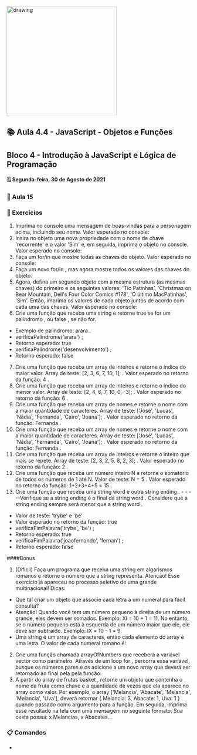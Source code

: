 <img src="https://user-images.githubusercontent.com/87394535/129942939-007fc304-2ac0-431d-b018-685951e5750f.png" alt="drawing" width="300"/>

## 📚 Aula 4.4 - JavaScript - Objetos e Funções
## Bloco 4 - Introdução à JavaScript e Lógica de Programação
#### 🗓️ Segunda-feira, 30 de Agosto de 2021 

### 📖 Aula 15 
### 📓 Exercícios
1.  Imprima no console uma mensagem de boas-vindas para a personagem acima, incluindo seu nome. Valor esperado no console:
2. Insira no objeto uma nova propriedade com o nome de chave 'recorrente' e o valor 'Sim' e, em seguida, imprima o objeto no console. Valor esperado no console:
3. Faça um for/in que mostre todas as chaves do objeto. Valor esperado no console:
4. Faça um novo for/in , mas agora mostre todos os valores das chaves do objeto.
5. Agora, defina um segundo objeto com a mesma estrutura (as mesmas chaves) do primeiro e os seguintes valores: 'Tio Patinhas', 'Christmas on Bear Mountain, Dell's Four Color Comics #178', 'O último MacPatinhas', 'Sim'. Então, imprima os valores de cada objeto juntos de acordo com cada uma das chaves. Valor esperado no console:
6. Crie uma função que receba uma string e retorne true se for um palíndromo , ou false , se não for.
- Exemplo de palíndromo: arara .
- verificaPalindrome('arara') ;
- Retorno esperado: true
- verificaPalindrome('desenvolvimento') ;
- Retorno esperado: false
7. Crie uma função que receba um array de inteiros e retorne o índice do maior valor.
Array de teste: [2, 3, 6, 7, 10, 1]; .
Valor esperado no retorno da função: 4 .
8. Crie uma função que receba um array de inteiros e retorne o índice do menor valor.
Array de teste: [2, 4, 6, 7, 10, 0, -3]; .
Valor esperado no retorno da função: 6 .
9. Crie uma função que receba um array de nomes e retorne o nome com a maior quantidade de caracteres.
Array de teste: ['José', 'Lucas', 'Nádia', 'Fernanda', 'Cairo', 'Joana']; .
Valor esperado no retorno da função: Fernanda .
10. Crie uma função que receba um array de nomes e retorne o nome com a maior quantidade de caracteres.
Array de teste: ['José', 'Lucas', 'Nádia', 'Fernanda', 'Cairo', 'Joana']; .
Valor esperado no retorno da função: Fernanda .
11. Crie uma função que receba um array de inteiros e retorne o inteiro que mais se repete.
Array de teste: [2, 3, 2, 5, 8, 2, 3]; .
Valor esperado no retorno da função: 2 .
12. Crie uma função que receba um número inteiro N e retorne o somatório de todos os números de 1 até N.
Valor de teste: N = 5 .
Valor esperado no retorno da função: 1+2+3+4+5 = 15 .
13. Crie uma função que receba uma string word e outra string ending . - - ---Verifique se a string ending é o final da string word . Considere que a string ending sempre será menor que a string word .
- Valor de teste: 'trybe' e 'be'
- Valor esperado no retorno da função: true
- verificaFimPalavra('trybe', 'be') ;
- Retorno esperado: true
- verificaFimPalavra('joaofernando', 'fernan') ;
- Retorno esperado: false


####Bonus
1.  (Difícil) Faça um programa que receba uma string em algarismos romanos e retorne o número que a string representa.
Atenção! Esse exercício já apareceu no processo seletivo de uma grande multinacional!
Dicas:
- Que tal criar um objeto que associe cada letra a um numeral para fácil consulta?
- Atenção! Quando você tem um número pequeno à direita de um número grande, eles devem ser somados. Exemplo: XI = 10 + 1 = 11. No entanto, se o número pequeno está à esquerda de um número maior que ele, ele deve ser subtraído. Exemplo: IX = 10 - 1 = 9.
- Uma string é um array de caracteres, então cada elemento do array é uma letra.
O valor de cada numeral romano é:

2. Crie uma função chamada arrayOfNumbers que receberá a variável vector como parâmetro. Através de um loop for , percorra essa variável, busque os números pares e os adicione a um novo array que deverá ser retornado ao final pela pela função.
3. A partir do array de frutas basket , retorne um objeto que contenha o nome da fruta como chave e a quantidade de vezes que ela aparece no array como valor. Por exemplo, o array ['Melancia', 'Abacate', 'Melancia', 'Melancia', 'Uva'], deverá retornar { Melancia: 3, Abacate: 1, Uva: 1 } quando passado como argumento para a função.
Em seguida, imprima esse resultado na tela com uma mensagem no seguinte formato: Sua cesta possui: x Melancias, x Abacates...


### 📋 Comandos
+ 
